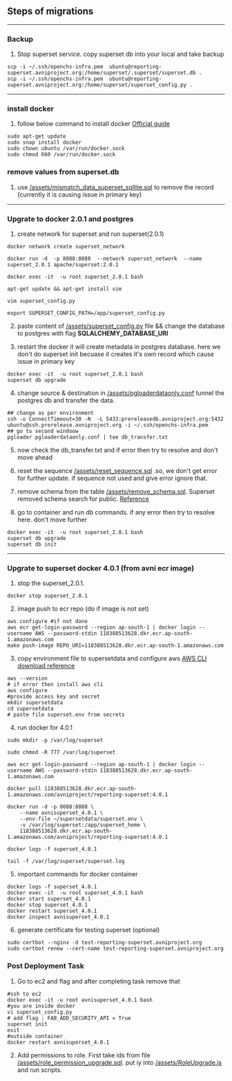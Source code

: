 ## Steps of migrations

---

### Backup

1. Stop superset service. copy superset db into your local and take backup

```shell
scp -i ~/.ssh/openchs-infra.pem  ubuntu@reporting-superset.avniproject.org:/home/superset/.superset/superset.db .
scp -i ~/.ssh/openchs-infra.pem  ubuntu@reporting-superset.avniproject.org:/home/superset/superset_config.py . 
```
---


### install docker
1. follow below command to install docker [Official guide](https://docs.docker.com/desktop/install/ubuntu/)
```shell
sudo apt-get update
sudo snap install docker
sudo chown ubuntu /var/run/docker.sock
sudo chmod 660 /var/run/docker.sock
```



### remove values from superset.db

1. use [/assets/mismatch_data_superset_sqllite.sql](https://github.com/avniproject/avni-infra/blob/master/reportingSystem/superset/assets/mismatch_data_superset_sqllite.sql) to remove the record (currently it is causing issue in primary key)


---
### Upgrate to docker 2.0.1 and postgres

1. create network for superset and run superset(2.0.1)  
```shell
docker network create superset_network

docker run -d  -p 8088:8088  --network superset_network  --name superset_2.0.1 apache/superset:2.0.1

docker exec -it  -u root superset_2.0.1 bash

apt-get update && apt-get install vim

vim superset_config.py

export SUPERSET_CONFIG_PATH=/app/superset_config.py
```

2. paste content of [/assets/superset_config.py](https://github.com/avniproject/avni-infra/blob/master/reportingSystem/superset/assets/superset_config.py) file && change the database to postgres with flag **SQLALCHEMY_DATABASE_URI**

3. restart the docker it will create metadata in postgres database. here we don't do superset init becuase it creates it's own record which cause issue in primary key
```shell
docker exec -it  -u root superset_2.0.1 bash
superset db upgrade
```

4. change source & destination in [/assets/pgloaderdataonly.conf](https://github.com/avniproject/avni-infra/blob/master/reportingSystem/superset/assets/pgloaderdataonly.conf) tunnel the postgres db and transfer the data.
```shell
## change as per environment
ssh -o ConnectTimeout=30 -N  -L 5433:prereleasedb.avniproject.org:5432 ubuntu@ssh.prerelease.avniproject.org -i ~/.ssh/openchs-infra.pem
## go to second windoow
pgloader pgloaderdataonly.conf | tee db_transfer.txt
```

5. now check the db_transfer.txt and if error then try to resolve and don't move ahead


6. reset the sequence [/assets/reset_sequence.sql](https://github.com/avniproject/avni-infra/blob/master/reportingSystem/superset/assets/reset_sequence.sql) .so, we don't get error for further update. if sequence not used and give error ignore that.

7. remove schema from the table [/assets/remove_schema.sql](https://github.com/avniproject/avni-infra/blob/master/reportingSystem/superset/assets/remove_schema.sql). 
Superset removed schema search for public. [Reference](https://github.com/apache/superset/blob/4.0.2/superset/db_engine_specs/postgres.py#L256)

8. go to container and run db commands. if any error then try to resolve here. don't move further
```shell
docker exec -it  -u root superset_2.0.1 bash
superset db upgrade
superset db init
```

---
### Upgrate to superset docker 4.0.1 (from avni ecr image)


1. stop the superset_2.0.1. 
```shell
docker stop superset_2.0.1
```

2. image push to ecr repo (do if image is not set)
```shell
aws configure #if not done
aws ecr get-login-password --region ap-south-1 | docker login --username AWS --password-stdin 118388513628.dkr.ecr.ap-south-1.amazonaws.com
make push-image REPO_URI=118388513628.dkr.ecr.ap-south-1.amazonaws.com
```

3. copy environment file to supersetdata and configure aws [AWS CLI download reference](https://docs.aws.amazon.com/cli/latest/userguide/getting-started-install.html)
```shell
aws --version
# if error then install aws cli
aws configure
#provide access key and secret
mkdir supersetdata
cd supersetdata
# paste file superset.env from secrets
```

4. run docker for 4.0.1
```shell
sudo mkdir -p /var/log/superset

sudo chmod -R 777 /var/log/superset

aws ecr get-login-password --region ap-south-1 | docker login --username AWS --password-stdin 118388513628.dkr.ecr.ap-south-1.amazonaws.com

docker pull 118388513628.dkr.ecr.ap-south-1.amazonaws.com/avniproject/reporting-superset:4.0.1

docker run -d -p 8088:8088 \
    --name avnisuperset_4.0.1 \
    --env-file ~/supersetdata/superset.env \
    -v /var/log/superset:/app/superset_home \
    118388513628.dkr.ecr.ap-south-1.amazonaws.com/avniproject/reporting-superset:4.0.1
    
docker logs -f superset_4.0.1

tail -f /var/log/superset/superset.log  
```

5. important commands for docker container
```shell
docker logs -f superset_4.0.1
docker exec -it  -u root superset_4.0.1 bash
docker start superset_4.0.1
docker stop superset_4.0.1
docker restart superset_4.0.1
docker inspect avnisuperset_4.0.1
```

6. generate certificate for testing superset (optional)
```shell
sudo certbot --nginx -d test-reporting-superset.avniproject.org
sudo certbot renew --cert-name test-reporting-superset.avniproject.org 
```



### Post Deployment Task
1. Go to ec2 and flag and after completing task remove that
```shell
#ssh to ec2
docker exec -it -u root avnisuperset_4.0.1 bash
#you are inside docker
vi superset_config.py
# add flag : FAB_ADD_SECURITY_API = True
superset init
exit
#outside container
docker restart avnisuperset_4.0.1
```

2. Add permissions to role. First take ids from file [/assets/role_permission_upgrade.sql](https://github.com/avniproject/avni-infra/blob/superset/reportingSystem/superset/assets/role_permission_upgrade.sql). put iy into [/assets/RoleUpgrade.js](https://github.com/avniproject/avni-infra/blob/superset/reportingSystem/superset/assets/RoleUpgrade.js)
and run scripts.